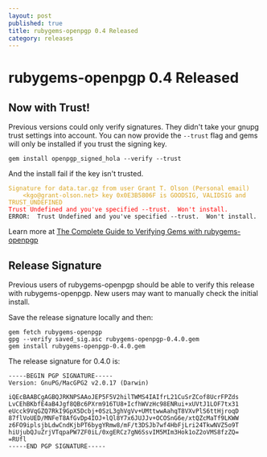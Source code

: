 ```yaml
---
layout: post
published: true
title: rubygems-openpgp 0.4 Released
category: releases
---
```


rubygems-openpgp 0.4 Released
=============================

Now with Trust!
---------------

Previous versions could only verify signatures.  They didn't take your
gnupg trust settings into account.  You can now provide the `--trust`
flag and gems will only be installed if you trust the signing key.

    gem install openpgp_signed_hola --verify --trust

And the install fail if the key isn't trusted.

<pre><code><span style='color:GoldenRod;'>Signature for data.tar.gz from user Grant T. Olson (Personal email)
    &lt;kgo@grant-olson.net&gt; key 0x0E3B5806F is GOODSIG, VALIDSIG and TRUST_UNDEFINED</span>
<span style='color:red'>Trust Undefined and you've specified --trust.  Won't install.</span>
ERROR:  Trust Undefined and you've specified --trust.  Won't install.
</code></pre>

Learn more at [The Complete Guide to Verifying Gems with
rubygems-openpgp](./the-complete-guide-to-verifying-gems-with-rubygems-openpgp.html)

Release Signature
-----------------

Previous users of rubygems-openpgp should be able to verify this
release with rubygems-openpgp.  New users may want to manually check
the initial install.

Save the release signature locally and then:

    gem fetch rubygems-openpgp
    gpg --verify saved_sig.asc rubygems-openpgp-0.4.0.gem
    gem install rubygems-openpgp-0.4.0.gem

The release signature for 0.4.0 is:

    -----BEGIN PGP SIGNATURE-----
    Version: GnuPG/MacGPG2 v2.0.17 (Darwin)
    
    iQEcBAABCgAGBQJRKNPSAAoJEP5F5V2hilTWMS4IAIfrL21CuSrZCof8UcrFPZds
    LvCEhBKbfE4aB4Jgf8QBc6PXrm916TU8+IcfhWVzHc98ENRui+xUVtJ1LOF7tx31
    eUcck9VqGZQ7RkI9GpX5Dcbj+0SzL3ghVgVv+UMttwwAahqT8VXvPlS6ttHjroqD
    87flVoUED/MNFeT8AfGvDp4IOJ+lQl8Y7x6JUJJv+OCOSnG6e/xtQZcMaTf9LKWW
    z6FO9iplsjbLdwCndKjbPT6bygYRmw8/mF/t3DSJb7wf4HbFjLri24TkwNVZ5o9T
    hiUjubQJuZrjVTqpaPW7ZF0iL/0xgERCz7gN6SsvIM5MIm3Hok1oZ2oVMS8fzZQ=
    =RUfl
    -----END PGP SIGNATURE-----
